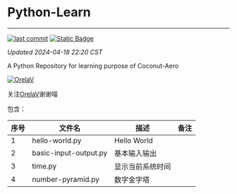 # Python-Learn

------------------------------------------------------------------------

[![last commit](https://img.shields.io/github/last-commit/Coconut-Aero/PythonLearn)](https://github.com/Coconut-Aero/PythonLearn/commits/master)
[![Static Badge](https://img.shields.io/badge/Coconut-Aero-blue)](https://github.com/Coconut-Aero)


_Updated 2024-04-18 22:20 CST_

A Python Repository for learning purpose of Coconut-Aero


[![OrelaV](https://i2.hdslb.com/bfs/face/d812a48f1ca84d4f60a112dc31ba65546a787a76.jpg@240w_240h_1c_1s_!web-avatar-space-header.avif "@OrelaV")](https://space.bilibili.com/3546375738361934)

关注[OrelaV](https://space.bilibili.com/3546375738361934)谢谢喵



包含：

| 序号 | 文件名                   | 描述          | 备注 |
|----|-----------------------|-------------|----|
| 1  | hello-world.py        | Hello World |    |
| 2  | basic-input-output.py | 基本输入输出      |    |
| 3  | time.py               | 显示当前系统时间    |    |
| 4  | number-pyramid.py     | 数字金字塔       |    |


